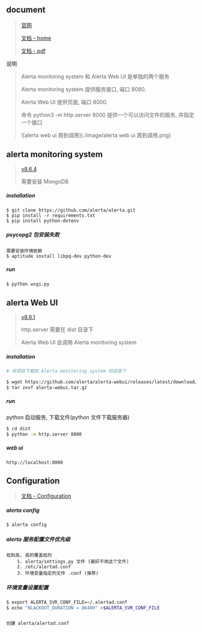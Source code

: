 ## document

> [官网](https://alerta.io/)
>
> [文档 - home](https://docs.alerta.io/)
>
> [文档 - pdf](https://buildmedia.readthedocs.org/media/pdf/alerta/latest/alerta.pdf)

说明

> Alerta monitoring system 和 Alerta Web UI 是单独的两个服务
>
> Alerta monitoring system 提供服务接口, 端口 8080. 
>
> Alerta Web UI 提供页面, 端口 8000. 
>
> 命令 python3 -m http.server 8000 提供一个可以访问文件的服务, 并指定一个接口
>
> ![alerta web ui 周到调用](./image/alerta web ui 周到调用.png)

## alerta monitoring system

> [v8.6.4](https://github.com/alerta/alerta/releases/tag/v8.6.4)
>
> 需要安装 MongoDB

##### installation

```
$ git clone https://github.com/alerta/alerta.git
$ pip install -r requirements.txt
$ pip install python-dotenv
```

##### psycopg2 包安装失败

```
需要安装环境依赖
$ aptitude install libpq-dev python-dev
```

##### run

```bash
$ python wsgi.py
```

## alerta Web UI

> [v8.6.1](https://github.com/alerta/alerta-webui/releases/tag/v8.6.1)
>
> http.server 需要在 dist 目录下
>
> Alerta Web UI 会调用 Alerta monitoring system

##### installation

```bash
# 将项目下载到 Alerta monitoring system 的目录下

$ wget https://github.com/alerta/alerta-webui/releases/latest/download/alerta-webui.tar.gz
$ tar zxvf alerta-webui.tar.gz
```

##### run
python 启动服务, 下载文件(python 文件下载服务器)

```bash
$ cd dist
$ python -m http.server 8000
```

##### web ui

```
http://localhost:8000
```

## Configuration

> [文档 - Configuration](https://docs.alerta.io/configuration.html)

##### alerta config

```bash
$ alerta config
```

##### alerta 服务配置文件优先级

```
低到高, 高的覆盖低的
    1. alerta/settings.py 文件 (最好不改这个文件)
    2. /etc/alertad.conf
    3. 环境变量指定的文件 .conf (推荐)
```

##### 环境变量设置配置

```bash
$ export ALERTA_SVR_CONF_FILE=~/.alertad.conf
$ echo "BLACKOUT_DURATION = 86400" >$ALERTA_SVR_CONF_FILE
```

##### 

```
创建 alerta/alertad.conf
```



































